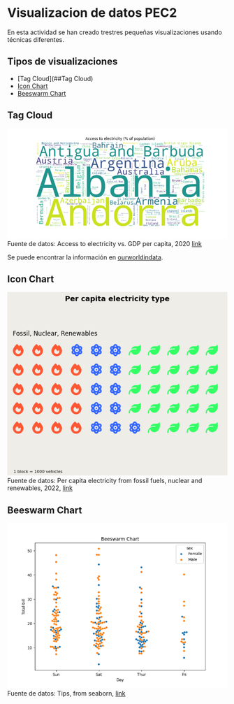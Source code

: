 # Visualizacion de datos PEC2

En esta actividad se han creado trestres pequeñas visualizaciones usando técnicas diferentes. 

## Tipos de visualizaciones

- [Tag Cloud](##Tag Cloud)
- [Icon Chart](#uso)
- [Beeswarm Chart](#contribución)


## Tag Cloud 

![Descripción de la Imagen](visualisations/tag_cloud.png)
Fuente de datos: Access to electricity vs. GDP per capita, 2020 [link](https://ourworldindata.org/grapher/access-to-electricity-vs-gdp-per-capita?country=%C2%AEion~BHR~BGD~BRN~HKG~IND~IDN~ISR~JPN~JOR~KAZ~KWT~LAO~MAC~OMN~PHL~SAU~SGP~KOR~ARE~NPL~UZB~KGZ~PSE~VNM~KHM~PAK~AZE~TJK~ARM~BTN~CHN~TLS~GEO~IRN~IRQ~LBN~MYS~MDV~MNG~MMR~QAT~LKA~THA~TUR~TKM~AFG)

Se puede encontrar la información en [ourworldindata](https://ourworldindata.org/worlds-energy-problem).

## Icon Chart

![Descripción de la Imagen](visualisations/icon_chart.png)
Fuente de datos: Per capita electricity from fossil fuels, nuclear and
renewables, 2022, [link](https://ourworldindata.org/electricity-mix)

## Beeswarm Chart

![Descripción de la Imagen](visualisations/beeswarm_chart.png)
Fuente de datos: Tips, from seaborn, [link](https://github.com/mwaskom/seaborn-data/blob/master/tips.csv)


